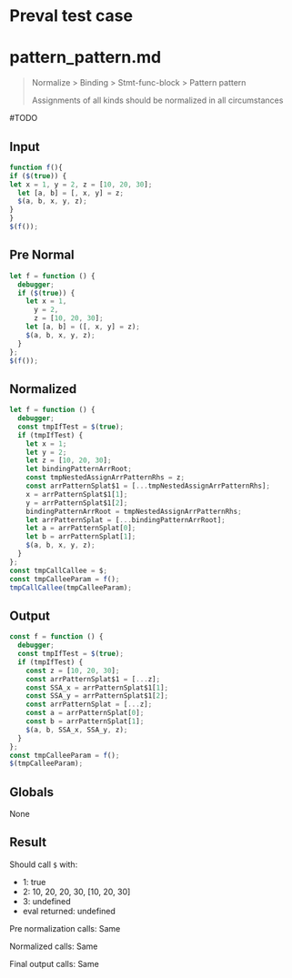 # Preval test case

# pattern_pattern.md

> Normalize > Binding > Stmt-func-block > Pattern pattern
>
> Assignments of all kinds should be normalized in all circumstances

#TODO

## Input

`````js filename=intro
function f(){
if ($(true)) {
let x = 1, y = 2, z = [10, 20, 30];
  let [a, b] = [, x, y] = z;
  $(a, b, x, y, z);
}
}
$(f());
`````

## Pre Normal

`````js filename=intro
let f = function () {
  debugger;
  if ($(true)) {
    let x = 1,
      y = 2,
      z = [10, 20, 30];
    let [a, b] = ([, x, y] = z);
    $(a, b, x, y, z);
  }
};
$(f());
`````

## Normalized

`````js filename=intro
let f = function () {
  debugger;
  const tmpIfTest = $(true);
  if (tmpIfTest) {
    let x = 1;
    let y = 2;
    let z = [10, 20, 30];
    let bindingPatternArrRoot;
    const tmpNestedAssignArrPatternRhs = z;
    const arrPatternSplat$1 = [...tmpNestedAssignArrPatternRhs];
    x = arrPatternSplat$1[1];
    y = arrPatternSplat$1[2];
    bindingPatternArrRoot = tmpNestedAssignArrPatternRhs;
    let arrPatternSplat = [...bindingPatternArrRoot];
    let a = arrPatternSplat[0];
    let b = arrPatternSplat[1];
    $(a, b, x, y, z);
  }
};
const tmpCallCallee = $;
const tmpCalleeParam = f();
tmpCallCallee(tmpCalleeParam);
`````

## Output

`````js filename=intro
const f = function () {
  debugger;
  const tmpIfTest = $(true);
  if (tmpIfTest) {
    const z = [10, 20, 30];
    const arrPatternSplat$1 = [...z];
    const SSA_x = arrPatternSplat$1[1];
    const SSA_y = arrPatternSplat$1[2];
    const arrPatternSplat = [...z];
    const a = arrPatternSplat[0];
    const b = arrPatternSplat[1];
    $(a, b, SSA_x, SSA_y, z);
  }
};
const tmpCalleeParam = f();
$(tmpCalleeParam);
`````

## Globals

None

## Result

Should call `$` with:
 - 1: true
 - 2: 10, 20, 20, 30, [10, 20, 30]
 - 3: undefined
 - eval returned: undefined

Pre normalization calls: Same

Normalized calls: Same

Final output calls: Same
